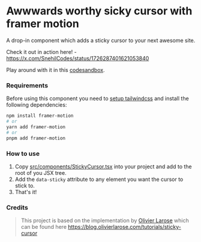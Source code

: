 # Awwwards worthy sicky cursor with framer motion

A drop-in component which adds a sticky cursor to your next awesome site.

Check it out in action here! - https://x.com/SnehilCodes/status/1726287401621053840

Play around with it in this [codesandbox](https://codesandbox.io/p/github/SneakySensei/sticky-cursor-framer-motion/main?file=%2Fsrc%2Fcomponents%2FStickyCursor.tsx).

### Requirements

Before using this component you need to [setup tailwindcss](https://tailwindcss.com/docs/installation) and install the following dependencies:

```bash
npm install framer-motion
# or
yarn add framer-motion
# or
pnpm add framer-motion
```

### How to use

1. Copy [src/components/StickyCursor.tsx](./src/components/StickyCursor.tsx) into your project and add to the root of you JSX tree.
2. Add the `data-sticky` attribute to any element you want the cursor to stick to.
3. That's it!

### Credits

> This project is based on the implementation by [Olivier Larose](https://www.youtube.com/@olivierlarose1) which can be found here https://blog.olivierlarose.com/tutorials/sticky-cursor
